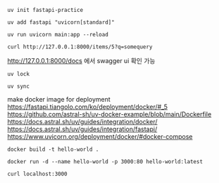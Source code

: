 ```shell
uv init fastapi-practice
```

```shell
uv add fastapi "uvicorn[standard]"
```

```shell
uv run uvicorn main:app --reload
```

```shell
curl http://127.0.0.1:8000/items/5?q=somequery
```

http://127.0.0.1:8000/docs 에서 swagger ui 확인 가능

```shell
uv lock
```

```shell
uv sync
```

make docker image for deployment
https://fastapi.tiangolo.com/ko/deployment/docker/#_5
https://github.com/astral-sh/uv-docker-example/blob/main/Dockerfile
https://docs.astral.sh/uv/guides/integration/docker/
https://docs.astral.sh/uv/guides/integration/fastapi/
https://www.uvicorn.org/deployment/docker/#docker-compose

```shell
docker build -t hello-world .
```

```shell
docker run -d --name hello-world -p 3000:80 hello-world:latest
```

```shell
curl localhost:3000
```
